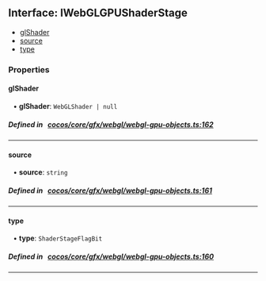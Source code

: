 ## Interface: IWebGLGPUShaderStage

- [glShader](#glShader)
- [source](#source)
- [type](#type)

### Properties

#### glShader

<div style="margin-left: 10px;">


• **glShader**: ``WebGLShader | null``

</div>


##### Defined in &nbsp;   [cocos/core/gfx/webgl/webgl-gpu-objects.ts:162](https://github.com/cocos-creator/engine/blob/c7bf6b8a9/cocos/core/gfx/webgl/webgl-gpu-objects.ts#L162)&nbsp;

___
#### source

<div style="margin-left: 10px;">


• **source**: ``string``

</div>


##### Defined in &nbsp;   [cocos/core/gfx/webgl/webgl-gpu-objects.ts:161](https://github.com/cocos-creator/engine/blob/c7bf6b8a9/cocos/core/gfx/webgl/webgl-gpu-objects.ts#L161)&nbsp;

___
#### type

<div style="margin-left: 10px;">


• **type**: ``ShaderStageFlagBit``

</div>


##### Defined in &nbsp;   [cocos/core/gfx/webgl/webgl-gpu-objects.ts:160](https://github.com/cocos-creator/engine/blob/c7bf6b8a9/cocos/core/gfx/webgl/webgl-gpu-objects.ts#L160)&nbsp;

___
